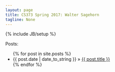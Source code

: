 ```yaml
---
layout: page
title: CS373 Spring 2017: Walter Sagehorn
tagline: None
---
```

{% include JB/setup %}


Posts:

<ul class="posts">
  {% for post in site.posts %}
    <li><span>{{ post.date | date_to_string }}</span> &raquo; <a href="{{ BASE_PATH }}{{ post.url }}">{{ post.title }}</a></li>
  {% endfor %}
</ul>


